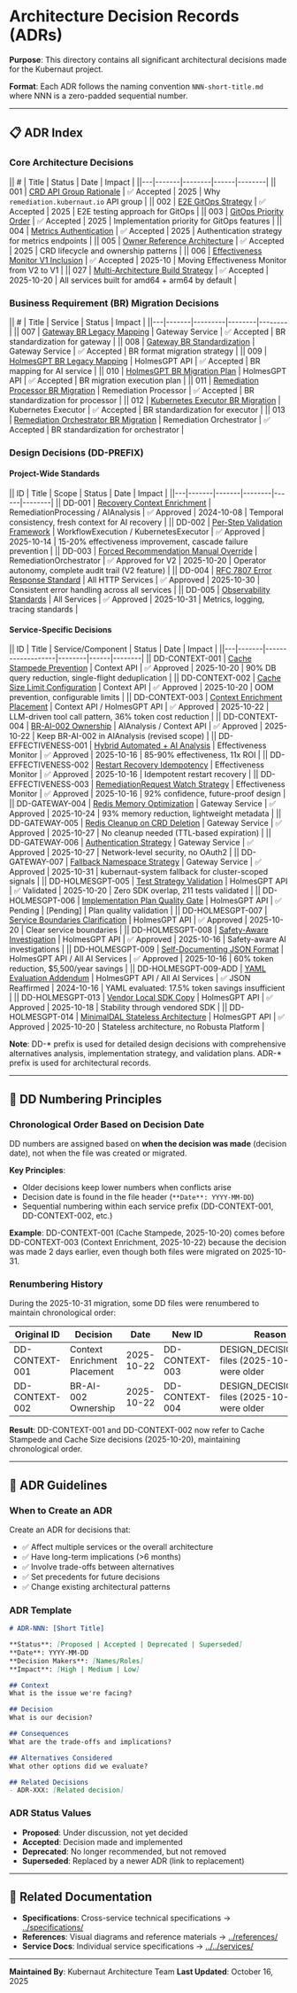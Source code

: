 # Architecture Decision Records (ADRs)

**Purpose**: This directory contains all significant architectural decisions made for the Kubernaut project.

**Format**: Each ADR follows the naming convention `NNN-short-title.md` where NNN is a zero-padded sequential number.

---

## 📋 ADR Index

### **Core Architecture Decisions**

|| # | Title | Status | Date | Impact |
||---|-------|--------|------|--------|
|| 001 | [CRD API Group Rationale](./001-crd-api-group-rationale.md) | ✅ Accepted | 2025 | Why `remediation.kubernaut.io` API group |
|| 002 | [E2E GitOps Strategy](./002-e2e-gitops-strategy.md) | ✅ Accepted | 2025 | E2E testing approach for GitOps |
|| 003 | [GitOps Priority Order](./003-gitops-priority-order.md) | ✅ Accepted | 2025 | Implementation priority for GitOps features |
|| 004 | [Metrics Authentication](./004-metrics-authentication.md) | ✅ Accepted | 2025 | Authentication strategy for metrics endpoints |
|| 005 | [Owner Reference Architecture](./005-owner-reference-architecture.md) | ✅ Accepted | 2025 | CRD lifecycle and ownership patterns |
|| 006 | [Effectiveness Monitor V1 Inclusion](./006-effectiveness-monitor-v1-inclusion.md) | ✅ Accepted | 2025-10 | Moving Effectiveness Monitor from V2 to V1 |
|| 027 | [Multi-Architecture Build Strategy](./ADR-027-multi-architecture-build-strategy.md) | ✅ Accepted | 2025-10-20 | All services built for amd64 + arm64 by default |

### **Business Requirement (BR) Migration Decisions**

|| # | Title | Service | Status | Impact |
||---|-------|---------|--------|--------|
|| 007 | [Gateway BR Legacy Mapping](./007-gateway-br-legacy-mapping.md) | Gateway Service | ✅ Accepted | BR standardization for gateway |
|| 008 | [Gateway BR Standardization](./008-gateway-br-standardization.md) | Gateway Service | ✅ Accepted | BR format migration strategy |
|| 009 | [HolmesGPT BR Legacy Mapping](./009-holmesgpt-br-legacy-mapping.md) | HolmesGPT API | ✅ Accepted | BR mapping for AI service |
|| 010 | [HolmesGPT BR Migration Plan](./010-holmesgpt-br-migration-plan.md) | HolmesGPT API | ✅ Accepted | BR migration execution plan |
|| 011 | [Remediation Processor BR Migration](./011-remediationprocessor-br-migration.md) | Remediation Processor | ✅ Accepted | BR standardization for processor |
|| 012 | [Kubernetes Executor BR Migration](./012-kubernetesexecutor-br-migration.md) | Kubernetes Executor | ✅ Accepted | BR standardization for executor |
|| 013 | [Remediation Orchestrator BR Migration](./013-remediationorchestrator-br-migration.md) | Remediation Orchestrator | ✅ Accepted | BR standardization for orchestrator |

### **Design Decisions (DD-PREFIX)**

#### **Project-Wide Standards**

|| ID | Title | Scope | Status | Date | Impact |
||---|-------|-------|--------|------|--------|
|| DD-001 | [Recovery Context Enrichment](./DD-001-recovery-context-enrichment.md) | RemediationProcessing / AIAnalysis | ✅ Approved | 2024-10-08 | Temporal consistency, fresh context for AI recovery |
|| DD-002 | [Per-Step Validation Framework](./DD-002-per-step-validation-framework.md) | WorkflowExecution / KubernetesExecutor | ✅ Approved | 2025-10-14 | 15-20% effectiveness improvement, cascade failure prevention |
|| DD-003 | [Forced Recommendation Manual Override](./DD-003-forced-recommendation-manual-override.md) | RemediationOrchestrator | ✅ Approved for V2 | 2025-10-20 | Operator autonomy, complete audit trail (V2 feature) |
|| DD-004 | [RFC 7807 Error Response Standard](./DD-004-RFC7807-ERROR-RESPONSES.md) | All HTTP Services | ✅ Approved | 2025-10-30 | Consistent error handling across all services |
|| DD-005 | [Observability Standards](./DD-005-OBSERVABILITY-STANDARDS.md) | All Services | ✅ Approved | 2025-10-31 | Metrics, logging, tracing standards |

#### **Service-Specific Decisions**

|| ID | Title | Service/Component | Status | Date | Impact |
||---|-------|-------------------|--------|------|--------|
|| DD-CONTEXT-001 | [Cache Stampede Prevention](./DD-CONTEXT-001-cache-stampede-prevention.md) | Context API | ✅ Approved | 2025-10-20 | 90% DB query reduction, single-flight deduplication |
|| DD-CONTEXT-002 | [Cache Size Limit Configuration](./DD-CONTEXT-002-cache-size-limit-configuration.md) | Context API | ✅ Approved | 2025-10-20 | OOM prevention, configurable limits |
|| DD-CONTEXT-003 | [Context Enrichment Placement](./DD-CONTEXT-003-Context-Enrichment-Placement.md) | Context API / HolmesGPT API | ✅ Approved | 2025-10-22 | LLM-driven tool call pattern, 36% token cost reduction |
|| DD-CONTEXT-004 | [BR-AI-002 Ownership](./DD-CONTEXT-004-BR-AI-002-Ownership.md) | AIAnalysis / Context API | ✅ Approved | 2025-10-22 | Keep BR-AI-002 in AIAnalysis (revised scope) |
|| DD-EFFECTIVENESS-001 | [Hybrid Automated + AI Analysis](./DD-EFFECTIVENESS-001-Hybrid-Automated-AI-Analysis.md) | Effectiveness Monitor | ✅ Approved | 2025-10-16 | 85-90% effectiveness, 11x ROI |
|| DD-EFFECTIVENESS-002 | [Restart Recovery Idempotency](./DD-EFFECTIVENESS-002-Restart-Recovery-Idempotency.md) | Effectiveness Monitor | ✅ Approved | 2025-10-16 | Idempotent restart recovery |
|| DD-EFFECTIVENESS-003 | [RemediationRequest Watch Strategy](./DD-EFFECTIVENESS-003-RemediationRequest-Watch-Strategy.md) | Effectiveness Monitor | ✅ Approved | 2025-10-16 | 92% confidence, future-proof design |
|| DD-GATEWAY-004 | [Redis Memory Optimization](./DD-GATEWAY-004-redis-memory-optimization.md) | Gateway Service | ✅ Approved | 2025-10-24 | 93% memory reduction, lightweight metadata |
|| DD-GATEWAY-005 | [Redis Cleanup on CRD Deletion](./DD-GATEWAY-005-redis-cleanup-on-crd-deletion.md) | Gateway Service | ✅ Approved | 2025-10-27 | No cleanup needed (TTL-based expiration) |
|| DD-GATEWAY-006 | [Authentication Strategy](./DD-GATEWAY-006-authentication-strategy.md) | Gateway Service | ✅ Approved | 2025-10-27 | Network-level security, no OAuth2 |
|| DD-GATEWAY-007 | [Fallback Namespace Strategy](./DD-GATEWAY-007-fallback-namespace-strategy.md) | Gateway Service | ✅ Approved | 2025-10-31 | kubernaut-system fallback for cluster-scoped signals |
|| DD-HOLMESGPT-005 | [Test Strategy Validation](./DD-HOLMESGPT-005-Test-Strategy-Validation.md) | HolmesGPT API | ✅ Validated | 2025-10-20 | Zero SDK overlap, 211 tests validated |
|| DD-HOLMESGPT-006 | [Implementation Plan Quality Gate](./DD-HOLMESGPT-006-Implementation-Plan-Quality-Gate.md) | HolmesGPT API | ✅ Pending | [Pending] | Plan quality validation |
|| DD-HOLMESGPT-007 | [Service Boundaries Clarification](./DD-HOLMESGPT-007-Service-Boundaries-Clarification.md) | HolmesGPT API | ✅ Approved | 2025-10-20 | Clear service boundaries |
|| DD-HOLMESGPT-008 | [Safety-Aware Investigation](./DD-HOLMESGPT-008-Safety-Aware-Investigation.md) | HolmesGPT API | ✅ Approved | 2025-10-16 | Safety-aware AI investigations |
|| DD-HOLMESGPT-009 | [Self-Documenting JSON Format](./DD-HOLMESGPT-009-Ultra-Compact-JSON-Format.md) | HolmesGPT API / All AI Services | ✅ Approved | 2025-10-16 | 60% token reduction, $5,500/year savings |
|| DD-HOLMESGPT-009-ADD | [YAML Evaluation Addendum](./DD-HOLMESGPT-009-ADDENDUM-YAML-Evaluation.md) | HolmesGPT API / All AI Services | ✅ JSON Reaffirmed | 2024-10-16 | YAML evaluated: 17.5% token savings insufficient |
|| DD-HOLMESGPT-013 | [Vendor Local SDK Copy](./DD-HOLMESGPT-013-Vendor-Local-SDK-Copy.md) | HolmesGPT API | ✅ Approved | 2025-10-18 | Stability through vendored SDK |
|| DD-HOLMESGPT-014 | [MinimalDAL Stateless Architecture](./DD-HOLMESGPT-014-MinimalDAL-Stateless-Architecture.md) | HolmesGPT API | ✅ Approved | 2025-10-20 | Stateless architecture, no Robusta Platform |

**Note**: DD-* prefix is used for detailed design decisions with comprehensive alternatives analysis, implementation strategy, and validation plans. ADR-* prefix is used for architectural records.

---

## 📝 DD Numbering Principles

### Chronological Order Based on Decision Date

DD numbers are assigned based on **when the decision was made** (decision date), not when the file was created or migrated.

**Key Principles**:
- Older decisions keep lower numbers when conflicts arise
- Decision date is found in the file header (`**Date**: YYYY-MM-DD`)
- Sequential numbering within each service prefix (DD-CONTEXT-001, DD-CONTEXT-002, etc.)

**Example**: DD-CONTEXT-001 (Cache Stampede, 2025-10-20) comes before DD-CONTEXT-003 (Context Enrichment, 2025-10-22) because the decision was made 2 days earlier, even though both files were migrated on 2025-10-31.

### Renumbering History

During the 2025-10-31 migration, some DD files were renumbered to maintain chronological order:

| Original ID | Decision | Date | New ID | Reason |
|---|---|---|---|---|
| DD-CONTEXT-001 | Context Enrichment Placement | 2025-10-22 | DD-CONTEXT-003 | DESIGN_DECISIONS.md files (2025-10-20) were older |
| DD-CONTEXT-002 | BR-AI-002 Ownership | 2025-10-22 | DD-CONTEXT-004 | DESIGN_DECISIONS.md files (2025-10-20) were older |

**Result**: DD-CONTEXT-001 and DD-CONTEXT-002 now refer to Cache Stampede and Cache Size decisions (2025-10-20), maintaining chronological order.

---

## 📝 ADR Guidelines

### **When to Create an ADR**

Create an ADR for decisions that:
- ✅ Affect multiple services or the overall architecture
- ✅ Have long-term implications (>6 months)
- ✅ Involve trade-offs between alternatives
- ✅ Set precedents for future decisions
- ✅ Change existing architectural patterns

### **ADR Template**

```markdown
# ADR-NNN: [Short Title]

**Status**: [Proposed | Accepted | Deprecated | Superseded]
**Date**: YYYY-MM-DD
**Decision Makers**: [Names/Roles]
**Impact**: [High | Medium | Low]

## Context
What is the issue we're facing?

## Decision
What is our decision?

## Consequences
What are the trade-offs and implications?

## Alternatives Considered
What other options did we evaluate?

## Related Decisions
- ADR-XXX: [Related decision]
```

### **ADR Status Values**

- **Proposed**: Under discussion, not yet decided
- **Accepted**: Decision made and implemented
- **Deprecated**: No longer recommended, but not removed
- **Superseded**: Replaced by a newer ADR (link to replacement)

---

## 🔗 Related Documentation

- **Specifications**: Cross-service technical specifications → [../specifications/](../specifications/)
- **References**: Visual diagrams and reference materials → [../references/](../references/)
- **Service Docs**: Individual service specifications → [../../services/](../../services/)

---

**Maintained By**: Kubernaut Architecture Team
**Last Updated**: October 16, 2025

